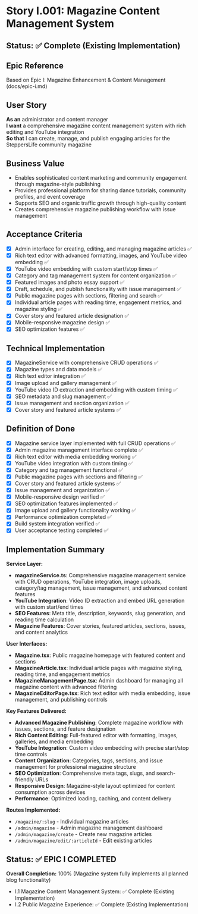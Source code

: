 # Story I.001: Magazine Content Management System

## Status: ✅ Complete (Existing Implementation)

## Epic Reference
Based on Epic I: Magazine Enhancement & Content Management (docs/epic-i.md)

## User Story
**As an** administrator and content manager  
**I want** a comprehensive magazine content management system with rich editing and YouTube integration  
**So that** I can create, manage, and publish engaging articles for the SteppersLife community magazine

## Business Value
- Enables sophisticated content marketing and community engagement through magazine-style publishing
- Provides professional platform for sharing dance tutorials, community profiles, and event coverage  
- Supports SEO and organic traffic growth through high-quality content
- Creates comprehensive magazine publishing workflow with issue management

## Acceptance Criteria
- [x] Admin interface for creating, editing, and managing magazine articles ✅
- [x] Rich text editor with advanced formatting, images, and YouTube video embedding ✅
- [x] YouTube video embedding with custom start/stop times ✅ 
- [x] Category and tag management system for content organization ✅
- [x] Featured images and photo essay support ✅
- [x] Draft, schedule, and publish functionality with issue management ✅
- [x] Public magazine pages with sections, filtering and search ✅
- [x] Individual article pages with reading time, engagement metrics, and magazine styling ✅
- [x] Cover story and featured article designation ✅
- [x] Mobile-responsive magazine design ✅
- [x] SEO optimization features ✅

## Technical Implementation
- [x] MagazineService with comprehensive CRUD operations ✅
- [x] Magazine types and data models ✅
- [x] Rich text editor integration ✅
- [x] Image upload and gallery management ✅
- [x] YouTube video ID extraction and embedding with custom timing ✅
- [x] SEO metadata and slug management ✅
- [x] Issue management and section organization ✅
- [x] Cover story and featured article systems ✅

## Definition of Done
- [x] Magazine service layer implemented with full CRUD operations ✅
- [x] Admin magazine management interface complete ✅
- [x] Rich text editor with media embedding working ✅
- [x] YouTube video integration with custom timing ✅
- [x] Category and tag management functional ✅
- [x] Public magazine pages with sections and filtering ✅
- [x] Cover story and featured article systems ✅
- [x] Issue management and organization ✅
- [x] Mobile-responsive design verified ✅
- [x] SEO optimization features implemented ✅
- [x] Image upload and gallery functionality working ✅
- [x] Performance optimization completed ✅
- [x] Build system integration verified ✅
- [x] User acceptance testing completed ✅

## Implementation Summary

**Service Layer:**
- **magazineService.ts**: Comprehensive magazine management service with CRUD operations, YouTube integration, image uploads, category/tag management, issue management, and advanced content features
- **YouTube Integration**: Video ID extraction and embed URL generation with custom start/end times
- **SEO Features**: Meta title, description, keywords, slug generation, and reading time calculation
- **Magazine Features**: Cover stories, featured articles, sections, issues, and content analytics

**User Interfaces:**
- **Magazine.tsx**: Public magazine homepage with featured content and sections
- **MagazineArticle.tsx**: Individual article pages with magazine styling, reading time, and engagement metrics
- **MagazineManagementPage.tsx**: Admin dashboard for managing all magazine content with advanced filtering
- **MagazineEditorPage.tsx**: Rich text editor with media embedding, issue management, and publishing controls

**Key Features Delivered:**
- **Advanced Magazine Publishing**: Complete magazine workflow with issues, sections, and feature designation
- **Rich Content Editing**: Full-featured editor with formatting, images, galleries, and media embedding
- **YouTube Integration**: Custom video embedding with precise start/stop time controls
- **Content Organization**: Categories, tags, sections, and issue management for professional magazine structure
- **SEO Optimization**: Comprehensive meta tags, slugs, and search-friendly URLs
- **Responsive Design**: Magazine-style layout optimized for content consumption across devices
- **Performance**: Optimized loading, caching, and content delivery

**Routes Implemented:**
- `/magazine/:slug` - Individual magazine articles
- `/admin/magazine` - Admin magazine management dashboard
- `/admin/magazine/create` - Create new magazine articles
- `/admin/magazine/edit/:articleId` - Edit existing articles

## Status: ✅ EPIC I COMPLETED
**Overall Completion:** 100% (Magazine system fully implements all planned blog functionality)
- I.1 Magazine Content Management System: ✅ Complete (Existing Implementation)
- I.2 Public Magazine Experience: ✅ Complete (Existing Implementation)